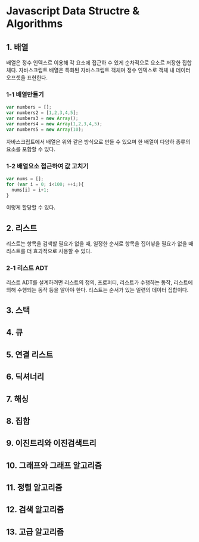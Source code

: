 # Javascript Data Structre & Algorithms

## 1. 배열
배열은 정수 인덱스르 이용해 각 요소에 접근하 수 있게 순차적으로 요소르 저장한 집합체다. 자바스크립트 배열은 특화된 자바스크립트 객체며 정수 인덱스로 객체 내 데이터
오프셋을 표현한다.

### 1-1 배열만들기
```javascript
var numbers = [];
var numbers2 = [1,2,3,4,5];
var numbers3 = new Array();
var numbers4 = new Array(1,2,3,4,5);
var numbers5 = new Array(10);
```
자바스크립트에서 배열은 위와 같은 방식으로 만들 수 있으며 한 배열이 다양하 종류의 요소를 포함할 수 있다.

### 1-2 배열요소 접근하여 값 고치기
```javascript
var nums = [];
for (var i = 0; i<100; ++i;){
  nums[i] = i+1;
}
```
이렇게 할당할 수 있다.

## 2. 리스트
리스트는 항목을 검색할 필요가 없을 때, 일정한 순서로 항목을 집어넣을 필요가 없을 때 리스트를 더 효과적으로 사용할 수 있다.

### 2-1 리스트 ADT
리스트 ADT를 설계하려면 리스트의 정의, 프로퍼티, 리스트가 수행하는 동작, 리스트에 의해 수행되는 동작 등을 알아야 한다.
리스트는 순서가 있는 일련의 데이터 집합이다. 
## 3. 스택
## 4. 큐
## 5. 연결 리스트
## 6. 딕셔너리
## 7. 해싱
## 8. 집합
## 9. 이진트리와 이진검색트리
## 10. 그래프와 그래프 알고리즘
## 11. 정렬 알고리즘
## 12. 검색 알고리즘
## 13. 고급 알고리즘
